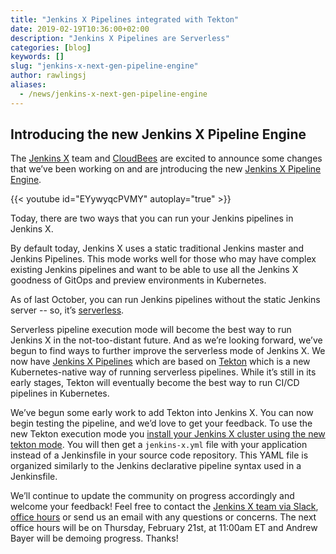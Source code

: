 ```yaml
---
title: "Jenkins X Pipelines integrated with Tekton"
date: 2019-02-19T10:36:00+02:00
description: "Jenkins X Pipelines are Serverless" 
categories: [blog]
keywords: []
slug: "jenkins-x-next-gen-pipeline-engine"
author: rawlingsj
aliases:
  - /news/jenkins-x-next-gen-pipeline-engine
---
```


## Introducing the new Jenkins X Pipeline Engine

The [Jenkins X](https://jenkins-x.io/) team and [CloudBees](https://www.cloudbees.com/) are excited to announce some changes that we’ve been working on and are jntroducing the new [Jenkins X Pipeline Engine](/architecture/jenkins-x-pipelines/).

{{< youtube id="EYywyqcPVMY" autoplay="true" >}}


Today, there are two ways that you can run your Jenkins pipelines in Jenkins X. 

By default today, Jenkins X uses a static traditional Jenkins master and Jenkins Pipelines. This mode works well for those who may have complex existing Jenkins pipelines and want to be able to use all the Jenkins X goodness of GitOps and preview environments in Kubernetes. 

As of last October, you can run Jenkins pipelines without the static Jenkins server -- so, it’s [serverless](https://medium.com/@jdrawlings/serverless-jenkins-with-jenkins-x-9134cbfe6870). 

Serverless pipeline execution mode will become the best way to run Jenkins X in the not-too-distant future. And as we’re looking forward, we’ve begun to find ways to further improve the serverless mode of Jenkins X. We now have [Jenkins X Pipelines](/architecture/jenkins-x-pipelines/) which are based on [Tekton](https://github.com/tektoncd/pipeline) which is a new Kubernetes-native way of running serverless pipelines. While it’s still in its early stages, Tekton will eventually become the best way to run CI/CD pipelines in Kubernetes. 

We’ve begun some early work to add Tekton into Jenkins X. You can now begin testing the pipeline, and we’d love to get your feedback. To use the new Tekton execution mode you [install your Jenkins X cluster using the new tekton mode](/docs/concepts/jenkins-x-pipelines/). You will then get a `jenkins-x.yml` file with your application instead of a Jenkinsfile in your source code repository. This YAML file is organized similarly to the Jenkins declarative pipeline syntax used in a Jenkinsfile.

We’ll continue to update the community on progress accordingly and welcome your feedback! Feel free to contact the [Jenkins X team via Slack](https://jenkins-x.io/community/#slack), [office hours](https://jenkins-x.io/community/#office-hours) or send us an email with any questions or concerns. The next office hours will be on Thursday, February 21st, at 11:00am ET and Andrew Bayer will be demoing progress. Thanks!
